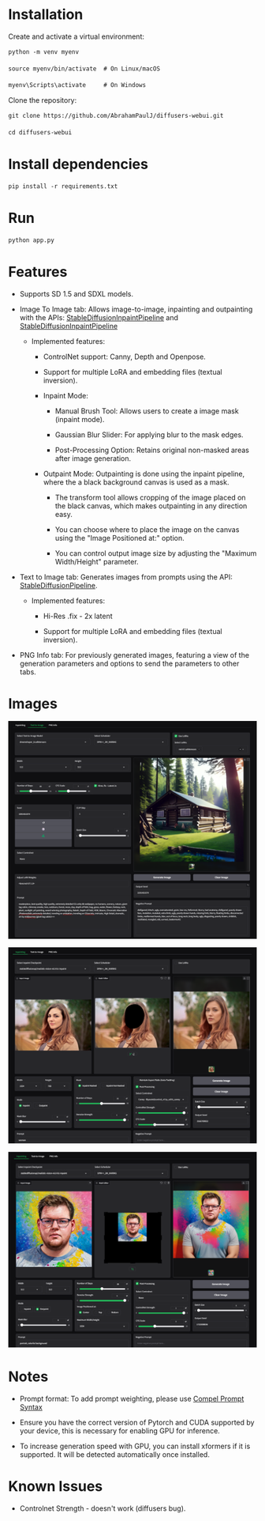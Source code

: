 # Installation

Create and activate a virtual environment:
```markdown
python -m venv myenv

source myenv/bin/activate  # On Linux/macOS

myenv\Scripts\activate     # On Windows
```

Clone the repository:
```markdown
git clone https://github.com/AbrahamPaulJ/diffusers-webui.git

cd diffusers-webui
```

# Install dependencies

```markdown
pip install -r requirements.txt
```

# Run

```markdown
python app.py
```

# Features

- Supports SD 1.5 and SDXL models.

- Image To Image tab: Allows image-to-image, inpainting and outpainting with the APIs:
[StableDiffusionInpaintPipeline](https://huggingface.co/docs/diffusers/en/api/pipelines/stable_diffusion/img2img)
and [StableDiffusionInpaintPipeline](https://huggingface.co/docs/diffusers/en/api/pipelines/stable_diffusion/inpaint)

    - Implemented features:

        - ControlNet support: Canny, Depth and Openpose.

        - Support for multiple LoRA and embedding files (textual inversion).

        - Inpaint Mode:

            - Manual Brush Tool: Allows users to create a image mask (inpaint mode).
            
            - Gaussian Blur Slider: For applying blur to the mask edges.
            
            - Post-Processing Option: Retains original non-masked areas after image generation. 
        

        - Outpaint Mode: Outpainting is done using the inpaint pipeline, where the a black background canvas is used as a mask.       
              
            - The transform tool allows cropping of the image placed on the black canvas, 
            which makes outpainting in any direction easy.

            - You can choose where to place the image on the canvas using the 
            "Image Positioned at:" option.

            - You can control output image size by adjusting the "Maximum Width/Height" parameter.
        

- Text to Image tab: Generates images from prompts using the API:
[StableDiffusionPipeline](https://huggingface.co/docs/diffusers/en/api/pipelines/stable_diffusion/text2img).

    - Implemented features:

        - Hi-Res .fix - 2x latent

        - Support for multiple LoRA and embedding files (textual inversion).

<!-- - Image Upscale tab: Includes ESRGAN upscaling options. -->

- PNG Info tab: For previously generated images, featuring a view of the generation
 parameters and options to send the parameters to other tabs.

# Images

![Screenshot](images/txt2img.png)

![Screenshot](images/inpaint.png)

![Screenshot](images/outpaint.png)

# Notes

- Prompt format: To add prompt weighting, please use [Compel Prompt Syntax](https://github.com/damian0815/compel/blob/main/Reference.md)

- Ensure you have the correct version of Pytorch and CUDA supported by your device, this is necessary for enabling GPU for inference.

- To increase generation speed with GPU, you can install xformers if it is supported. It will be detected automatically once installed.

# Known Issues

- Controlnet Strength - doesn't work (diffusers bug).
